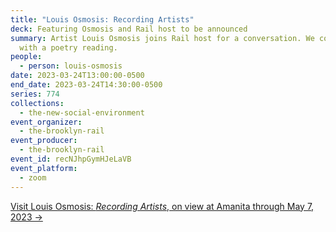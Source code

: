 ```yaml
---
title: "Louis Osmosis: Recording Artists"
deck: Featuring Osmosis and Rail host to be announced
summary: Artist Louis Osmosis joins Rail host for a conversation. We conclude
  with a poetry reading.
people:
  - person: louis-osmosis
date: 2023-03-24T13:00:00-0500
end_date: 2023-03-24T14:30:00-0500
series: 774
collections:
  - the-new-social-environment
event_organizer:
  - the-brooklyn-rail
event_producer:
  - the-brooklyn-rail
event_id: recNJhpGymHJeLaVB
event_platform:
  - zoom
---
```

[V﻿isit Louis Osmosis: *Recording Artists*, on view at Amanita through May 7, 2023 →](https://spazioamanita.com/exhibitions/26-recording-artists-louis-osmosis/press_release_text/)